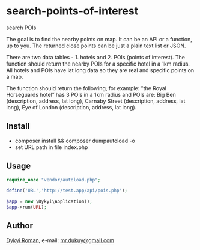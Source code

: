 # search-points-of-interest
search POIs

The goal is to find the nearby points on map. It can be an API or a function, up to you. The returned close points can be just a plain text list or JSON.

There are two data tables - 1. hotels and 2. POIs (points of interest). The function should return the nearby POIs for a specific hotel in a 1km radius. All hotels and POIs have lat long data so they are real and specific points on a map. 

The function should return the following, for example: "the Royal Horseguards hotel” has 3 POIs in a 1km radius and POIs are: Big Ben (description, address, lat long), Carnaby Street (description, address, lat long), Eye of London (description, address, lat long).

## Install

+ composer install && composer dumpautoload -o
+ set URL path in file index.php
 
## Usage
```php
require_once "vendor/autoload.php";

define('URL','http://test.app/api/pois.php');

$app = new \Dykyi\Application();
$app->run(URL);

```

## Author
[Dykyi Roman](https://www.linkedin.com/in/roman-dykyi-43428543/), e-mail: [mr.dukuy@gmail.com](mailto:mr.dukuy@gmail.com)
